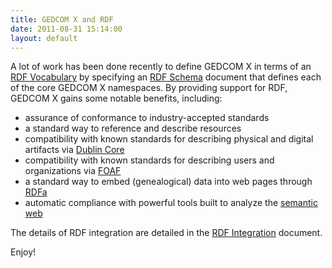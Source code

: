 ```yaml
---
title: GEDCOM X and RDF
date: 2011-08-31 15:14:00
layout: default
---
```


A lot of work has been done recently to define GEDCOM X in terms of an [RDF Vocabulary](http://www.w3.org/TR/rdf-primer/) 
by specifying an [RDF Schema](http://www.w3.org/TR/rdf-schema/) document that defines each of the core GEDCOM X namespaces.
By providing support for RDF, GEDCOM X gains some notable benefits, including:

* assurance of conformance to industry-accepted standards
* a standard way to reference and describe resources
* compatibility with known standards for describing physical and digital artifacts via [Dublin Core](http://dublincore.org/)
* compatibility with known standards for describing users and organizations via [FOAF](http://www.foaf-project.org/)
* a standard way to embed (genealogical) data into web pages through [RDFa](http://www.w3.org/TR/rdfa-in-html/)
* automatic compliance with powerful tools built to analyze the [semantic web](http://en.wikipedia.org/wiki/Semantic_web)

The details of RDF integration are detailed in the [RDF Integration](http://www.gedcomx.org/RDF-Integration.html) document.

Enjoy!
